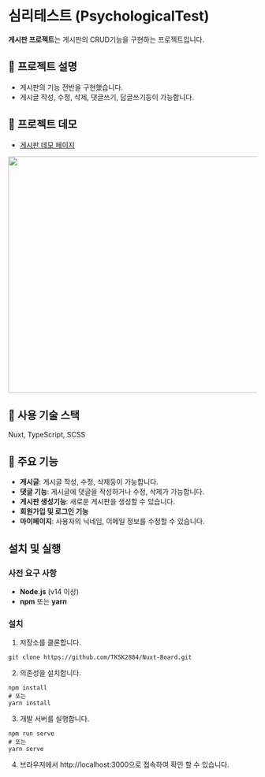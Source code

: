 # 심리테스트 (PsychologicalTest)
**게시판 프로젝트**는 게시판의 CRUD기능을 구현하는 프로젝트입니다.

## 📄 프로젝트 설명
- 게시판의 기능 전반을 구현했습니다.
- 게시글 작성, 수정, 삭제, 댓글쓰기, 답글쓰기등이 가능합니다.
## 🚀 프로젝트 데모
- [게시판 데모 페이지](https://nuxt-board.highground.kr/)

<img src="https://github.com/user-attachments/assets/5e5d8c3c-17db-4be5-9998-fcd4f973b020" width="800px" height="480px">

## 🔧 사용 기술 스택
Nuxt, TypeScript, SCSS

## 📌 주요 기능
- **게시글**: 게시글 작성, 수정, 삭제등이 가능합니다.
- **댓글 기능**: 게시글에 댓글을 작성하거나 수정, 삭제가 가능합니다.
- **게시판 생성기능**: 새로운 게시판을 생성할 수 있습니다.
- **회원가입 및 로그인 기능**
- **마이페이지**: 사용자의 닉네임, 이메일 정보를 수정할 수 있습니다.
## 설치 및 실행

### 사전 요구 사항
- **Node.js** (v14 이상)
- **npm** 또는 **yarn**

### 설치

1. 저장소를 클론합니다.
```
git clone https://github.com/TKSK2884/Nuxt-Board.git
```

2. 의존성을 설치합니다.
```
npm install
# 또는
yarn install
```

3. 개발 서버를 실행합니다.
```
npm run serve
# 또는
yarn serve
```
4. 브라우저에서 http://localhost:3000으로 접속하여 확인 할 수 있습니다.
